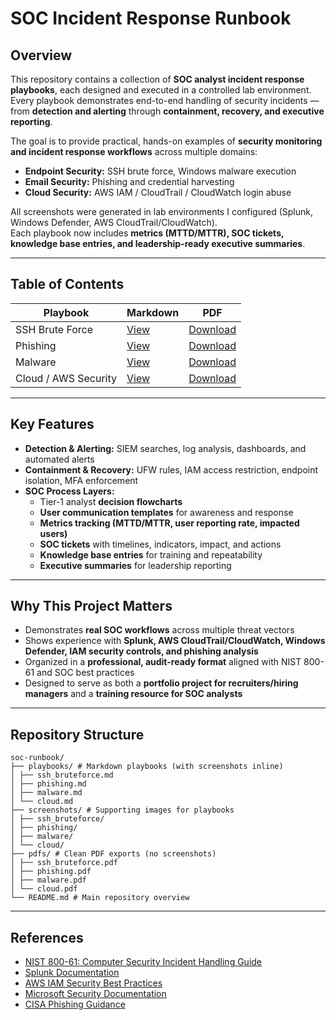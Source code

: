 # SOC Incident Response Runbook

## Overview
This repository contains a collection of **SOC analyst incident response playbooks**, each designed and executed in a controlled lab environment.  
Every playbook demonstrates end-to-end handling of security incidents — from **detection and alerting** through **containment, recovery, and executive reporting**.  

The goal is to provide practical, hands-on examples of **security monitoring and incident response workflows** across multiple domains:  
- **Endpoint Security:** SSH brute force, Windows malware execution  
- **Email Security:** Phishing and credential harvesting  
- **Cloud Security:** AWS IAM / CloudTrail / CloudWatch login abuse  

All screenshots were generated in lab environments I configured (Splunk, Windows Defender, AWS CloudTrail/CloudWatch).  
Each playbook now includes **metrics (MTTD/MTTR), SOC tickets, knowledge base entries, and leadership-ready executive summaries**.

---

## Table of Contents

| Playbook | Markdown | PDF |
|----------|----------|-----|
| SSH Brute Force | [View](playbooks/ssh_bruteforce.md) | [Download](pdfs/ssh_bruteforce_noscreens.pdf) |
| Phishing | [View](playbooks/phishing.md) | [Download](pdfs/phishing_noscreens.pdf) |
| Malware | [View](playbooks/malware.md) | [Download](pdfs/malware_noscreens.pdf) |
| Cloud / AWS Security | [View](playbooks/cloud.md) | [Download](pdfs/cloud_noscreens.pdf) |


---

## Key Features
- **Detection & Alerting:** SIEM searches, log analysis, dashboards, and automated alerts  
- **Containment & Recovery:** UFW rules, IAM access restriction, endpoint isolation, MFA enforcement  
- **SOC Process Layers:**  
  - Tier-1 analyst **decision flowcharts**  
  - **User communication templates** for awareness and response  
  - **Metrics tracking (MTTD/MTTR, user reporting rate, impacted users)**  
  - **SOC tickets** with timelines, indicators, impact, and actions  
  - **Knowledge base entries** for training and repeatability  
  - **Executive summaries** for leadership reporting  

---

## Why This Project Matters
- Demonstrates **real SOC workflows** across multiple threat vectors  
- Shows experience with **Splunk, AWS CloudTrail/CloudWatch, Windows Defender, IAM security controls, and phishing analysis**  
- Organized in a **professional, audit-ready format** aligned with NIST 800-61 and SOC best practices  
- Designed to serve as both a **portfolio project for recruiters/hiring managers** and a **training resource for SOC analysts**  

---

## Repository Structure

```
soc-runbook/
├── playbooks/ # Markdown playbooks (with screenshots inline)
│ ├── ssh_bruteforce.md
│ ├── phishing.md
│ ├── malware.md
│ └── cloud.md
├── screenshots/ # Supporting images for playbooks
│ ├── ssh_bruteforce/
│ ├── phishing/
│ ├── malware/
│ └── cloud/
├── pdfs/ # Clean PDF exports (no screenshots)
│ ├── ssh_bruteforce.pdf
│ ├── phishing.pdf
│ ├── malware.pdf
│ └── cloud.pdf
└── README.md # Main repository overview
```

---

## References
- [NIST 800-61: Computer Security Incident Handling Guide](https://nvlpubs.nist.gov/nistpubs/SpecialPublications/NIST.SP.800-61r2.pdf)  
- [Splunk Documentation](https://docs.splunk.com/)  
- [AWS IAM Security Best Practices](https://docs.aws.amazon.com/IAM/latest/UserGuide/best-practices.html)  
- [Microsoft Security Documentation](https://learn.microsoft.com/en-us/windows/security/threat-protection/)  
- [CISA Phishing Guidance](https://www.cisa.gov/news-events/news/avoiding-social-engineering-and-phishing-attacks)  

